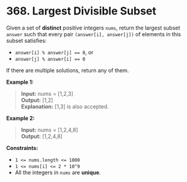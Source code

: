 # 368. Largest Divisible Subset

Given a set of **distinct** positive integers `nums`, return the largest subset `answer` such that every pair `(answer[i], answer[j])` of elements in this subset satisfies:

* `answer[i] % answer[j] == 0`, or
* `answer[j] % answer[i] == 0`

If there are multiple solutions, return any of them.

**Example 1:**  
> **Input:** nums = [1,2,3]  
> **Output:** [1,2]  
> **Explanation:** [1,3] is also accepted.

**Example 2:**  
> **Input:** nums = [1,2,4,8]  
> **Output:** [1,2,4,8]

**Constraints:**
* `1 <= nums.length <= 1000`
* `1 <= nums[i] <= 2 * 10^9`
* All the integers in `nums` are **unique**.

